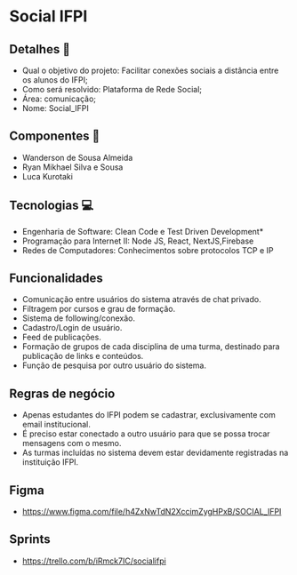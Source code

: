 # Social IFPI

## Detalhes :page_facing_up:
- Qual o objetivo do projeto: Facilitar conexões sociais a distância entre os alunos do IFPI;
- Como será resolvido: Plataforma de Rede Social;
- Área: comunicação;
- Nome: Social_IFPI


## Componentes :busts_in_silhouette:
- Wanderson de Sousa Almeida
- Ryan Mikhael Silva e Sousa
- Luca Kurotaki

## Tecnologias :computer:	
- Engenharia de Software: Clean Code e Test Driven Development*
- Programação para Internet II: Node JS, React, NextJS,Firebase
- Redes de Computadores: Conhecimentos sobre protocolos TCP e IP

## Funcionalidades
- Comunicação entre usuários do sistema através de chat privado.
- Filtragem por cursos e grau de formação.
- Sistema de following/conexão.
- Cadastro/Login de usuário.
- Feed de publicações.
- Formação de grupos de cada disciplina de uma turma, destinado para publicação de links e conteúdos.
- Função de pesquisa por outro usuário do sistema.

## Regras de negócio
- Apenas estudantes do IFPI podem se cadastrar, exclusivamente com email institucional.
- É preciso estar conectado a outro usuário para que se possa trocar mensagens com o mesmo.
- As turmas incluídas no sistema devem estar devidamente registradas na instituição IFPI.

## Figma
- https://www.figma.com/file/h4ZxNwTdN2XccimZygHPxB/SOCIAL_IFPI

## Sprints
- https://trello.com/b/iRmck7IC/socialifpi

